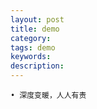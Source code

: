 ```yaml
---
layout: post
title: demo
category: 
tags: demo
keywords: 
description: 
---
```


	• 深度变暖，人人有责



